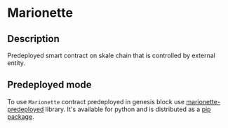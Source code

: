 # Marionette

## Description

Predeployed smart contract on skale chain that is controlled by external entity.

## Predeployed mode

To use `Marionette` contract predeployed in genesis block use [marionette-predeployed](predeployed/README.md) library. It's available for python and is distributed as a [pip package](https://pypi.org/project/marionette-predeployed).
